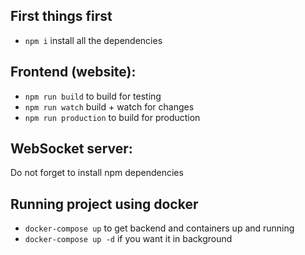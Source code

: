 ## First things first
- `npm i` install all the dependencies

## Frontend (website):
- `npm run build` to build for testing 
- `npm run watch` build + watch for changes
- `npm run production` to build for production

## WebSocket server:
Do not forget to install npm dependencies

## Running project using docker
- `docker-compose up` to get backend and containers up and running
- `docker-compose up -d` if you want it in background